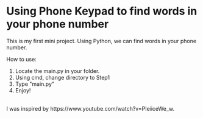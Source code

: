 # Using Phone Keypad to find words in your phone number

This is my first mini project.
Using Python, we can find words in your phone number.

How to use:
1. Locate the main.py in your folder.
2. Using cmd, change directory to Step1
3. Type "main.py"
4. Enjoy!

<br />
I was inspired by https://www.youtube.com/watch?v=PIeiiceWe_w.

